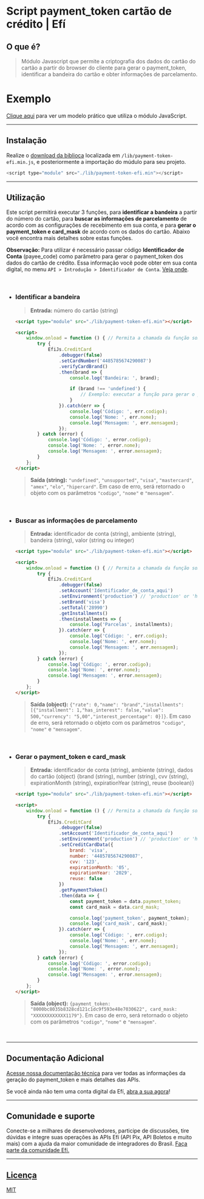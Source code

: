 # Script payment_token cartão de crédito | Efí


## O que é?

> Módulo Javascript que permite a criptografia dos dados do cartão do cartão a partir do browser do cliente para gerar o payment_token, identificar a bandeira do cartão e obter informações de parcelamento.

# Exemplo

<a href='https://efipay.github.io/script-payment-token-efi/' target ='_blank'>Clique aqui</a> para ver um modelo prático que utiliza o módulo JavaScript.

___

## **Instalação**
Realize o <a href='https://raw.githubusercontent.com/efipay/script-payment-token-efi/main/lib/payment-token-efi.min.js' target ='_blank'>download da biblioca</a> localizada em `/lib/payment-token-efi.min.js`, e posteriormente a importação do múdulo para seu projeto.
```javascript
<script type="module" src="./lib/payment-token-efi.min"></script>
```
___

## **Utilização**

Este script permitirá executar 3 funções, para **identificar a bandeira** a partir do número do cartão, para **buscar as informações de parcelamento** de acordo com as configurações de recebimento em sua conta, e para **gerar o payment_token e card_mask** de acordo com os dados do cartão. Abaixo você encontra mais detalhes sobre estas funções.

**Observação:**
	Para utilizar é necessário passar código **Identificador de Conta** (payee_code) como parâmetro para gerar o payment_token dos dados do cartão de crédito. Essa informação você pode obter em sua conta digital, no menu `API > Introdução > Identificador de Conta`. <a href='https://s3.amazonaws.com/gerencianet-pub-prod-1/printscreen/2023/03/08/matheus.rodrigues/24fa15-dda30019-a643-409e-8813-c7cc68adcc40.png' target='_blank'>Veja onde</a>.

<br>

* ### **Identificar a bandeira**
	> **Entrada:** número do cartão (string)

	```html
	<script type="module" src="./lib/payment-token-efi.min"></script>

	<script>
		window.onload = function () { // Permita a chamada da função somente após o carregamento da página
			try {
				EfiJs.CreditCard
					.debugger(false)
					.setCardNumber('4485785674290087')
					.verifyCardBrand()
					.then(brand => {
						console.log('Bandeira: ', brand);

						if (brand !== 'undefined') {
							// Exemplo: executar a função para gerar o payment_token com a bandeira identificada
						}
					}).catch(err => {
						console.log('Código: ', err.codigo);
						console.log('Nome: ', err.nome);
						console.log('Mensagem: ', err.mensagem);
					});
			} catch (error) {
				console.log('Código: ', error.codigo);
				console.log('Nome: ', error.nome);
				console.log('Mensagem: ', error.mensagem);
			}
		};
	</script>
	```
	> **Saída (string):** `"undefined"`, `"unsupported"`, `"visa"`, `"mastercard"`, `"amex"`, `"elo"`, `"hipercard"`. Em caso de erro, será retornado o objeto com os parâmetros `"codigo"`, `"nome"` e `"mensagem"`.

<br>

* ### **Buscar as informações de parcelamento**
	> **Entrada:** identificador de conta (string), ambiente (string), bandeira (string), valor (string ou integer)
	```html
	<script type="module" src="./lib/payment-token-efi.min"></script>

	<script>
		window.onload = function () { // Permita a chamada da função somente após o carregamento da página
			try {
				EfiJs.CreditCard
					.debugger(false)
					.setAccount('Identificador_de_conta_aqui')
					.setEnvironment('production') // 'production' or 'homologation'
					.setBrand('visa')
					.setTotal('28990')
					.getInstallments()
					.then(installments => {
						console.log('Parcelas', installments);
					}).catch(err => {
						console.log('Código: ', err.codigo);
						console.log('Nome: ', err.nome);
						console.log('Mensagem: ', err.mensagem);
					});
			} catch (error) {
				console.log('Código: ', error.codigo);
				console.log('Nome: ', error.nome);
				console.log('Mensagem: ', error.mensagem);
			}
		};
	</script>
	```
	> **Saída (object):** `{"rate": 0,"name": "brand","installments": [{"installment": 1,"has_interest": false,"value": 500,"currency": "5,00","interest_percentage": 0}]}`. Em caso de erro, será retornado o objeto com os parâmetros `"codigo"`, `"nome"` e `"mensagem"`.

<br>

* ### **Gerar o payment_token e card_mask**
	> **Entrada:** identificador de conta (string), ambiente (string), dados do cartão (object) {brand (string), number (string), cvv (string), expirationMonth (string), expirationYear (string), reuse (boolean)}
	```html
	<script type="module" src="./lib/payment-token-efi.min"></script>

	<script>
		window.onload = function () { // Permita a chamada da função somente após o carregamento da página
			try {
				EfiJs.CreditCard
					.debugger(false)
					.setAccount('Identificador_de_conta_aqui')
					.setEnvironment('production') // 'production' or 'homologation'
					.setCreditCardData({
						brand: 'visa',
						number: '4485785674290087',
						cvv: '123',
						expirationMonth: '05',
						expirationYear: '2029',
						reuse: false
					})
					.getPaymentToken()
					.then(data => {
						const payment_token = data.payment_token;
						const card_mask = data.card_mask;

						console.log('payment_token', payment_token);
						console.log('card_mask', card_mask);
					}).catch(err => {
						console.log('Código: ', err.codigo);
						console.log('Nome: ', err.nome);
						console.log('Mensagem: ', err.mensagem);
					});
			} catch (error) {
				console.log('Código: ', error.codigo);
				console.log('Nome: ', error.nome);
				console.log('Mensagem: ', error.mensagem);
			}
		};
	</script>
	```
	> **Saída (object):** `{payment_token: "8000bc8035b8328cd121c1dc9f593e48e7030622", card_mask: "XXXXXXXXXXXX1179"}`. Em caso de erro, será retornado o objeto com os parâmetros `"codigo"`, `"nome"` e `"mensagem"`.

<br>

---

## **Documentação Adicional**

<a href='https://sejaefi.com.br/api/' target='_blank'>Acesse nossa documentação técnica</a> para ver todas as informações da geração do payment_token e mais detalhes das APIs.

Se você ainda não tem uma conta digital da Efí, <a href='https://sejaefi.com.br/' target='_blank'>abra a sua agora</a>!

---

## **Comunidade e suporte**
Conecte-se a milhares de desenvolvedores, participe de discussões, tire dúvidas e integre suas operações às APIs Efí (API Pix, API Boletos e muito mais) com a ajuda da maior comunidade de integradores do Brasil. <a href='https://comunidade.sejaefi.com.br/' target='_blank'>Faça parte da comunidade Efí.

---

## **Licença**
[MIT](LICENSE)